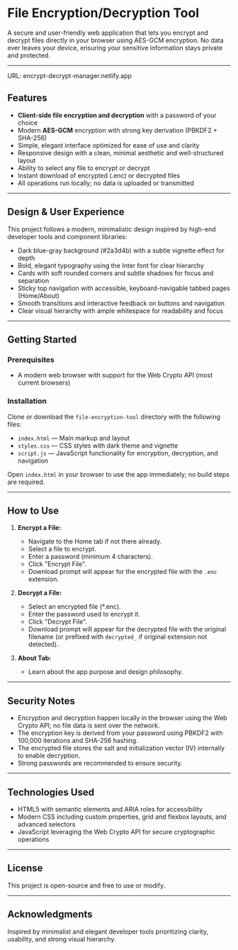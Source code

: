 # File Encryption/Decryption Tool

A secure and user-friendly web application that lets you encrypt and decrypt files directly in your browser using AES-GCM encryption. No data ever leaves your device, ensuring your sensitive information stays private and protected.

---
URL: encrypt-decrypt-manager.netlify.app

## Features

- **Client-side file encryption and decryption** with a password of your choice  
- Modern **AES-GCM** encryption with strong key derivation (PBKDF2 + SHA-256)  
- Simple, elegant interface optimized for ease of use and clarity  
- Responsive design with a clean, minimal aesthetic and well-structured layout  
- Ability to select any file to encrypt or decrypt  
- Instant download of encrypted (.enc) or decrypted files  
- All operations run locally; no data is uploaded or transmitted  

---

## Design & User Experience

This project follows a modern, minimalistic design inspired by high-end developer tools and component libraries:

- Dark blue-gray background (#2a3d4b) with a subtle vignette effect for depth  
- Bold, elegant typography using the Inter font for clear hierarchy  
- Cards with soft rounded corners and subtle shadows for focus and separation  
- Sticky top navigation with accessible, keyboard-navigable tabbed pages (Home/About)  
- Smooth transitions and interactive feedback on buttons and navigation  
- Clear visual hierarchy with ample whitespace for readability and focus  

---

## Getting Started

### Prerequisites

- A modern web browser with support for the Web Crypto API (most current browsers)  

### Installation

Clone or download the `file-encryption-tool` directory with the following files:

- `index.html` — Main markup and layout  
- `styles.css` — CSS styles with dark theme and vignette  
- `script.js` — JavaScript functionality for encryption, decryption, and navigation  

Open `index.html` in your browser to use the app immediately; no build steps are required.

---

## How to Use

1. **Encrypt a File:**  
   - Navigate to the Home tab if not there already.  
   - Select a file to encrypt.  
   - Enter a password (minimum 4 characters).  
   - Click "Encrypt File".  
   - Download prompt will appear for the encrypted file with the `.enc` extension.

2. **Decrypt a File:**  
   - Select an encrypted file (*.enc).  
   - Enter the password used to encrypt it.  
   - Click "Decrypt File".  
   - Download prompt will appear for the decrypted file with the original filename (or prefixed with `decrypted_` if original extension not detected).

3. **About Tab:**  
   - Learn about the app purpose and design philosophy.

---

## Security Notes

- Encryption and decryption happen locally in the browser using the Web Crypto API; no file data is sent over the network.  
- The encryption key is derived from your password using PBKDF2 with 100,000 iterations and SHA-256 hashing.  
- The encrypted file stores the salt and initialization vector (IV) internally to enable decryption.  
- Strong passwords are recommended to ensure security.  

---

## Technologies Used

- HTML5 with semantic elements and ARIA roles for accessibility  
- Modern CSS including custom properties, grid and flexbox layouts, and advanced selectors  
- JavaScript leveraging the Web Crypto API for secure cryptographic operations  

---

## License

This project is open-source and free to use or modify.

---

## Acknowledgments

Inspired by minimalist and elegant developer tools prioritizing clarity, usability, and strong visual hierarchy.

